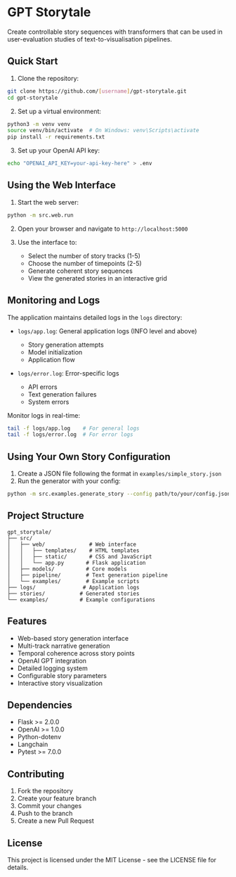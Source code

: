 # GPT Storytale

Create controllable story sequences with transformers that can be used in user-evaluation studies of text-to-visualisation pipelines.

## Quick Start

1. Clone the repository:
```bash
git clone https://github.com/[username]/gpt-storytale.git
cd gpt-storytale
```

2. Set up a virtual environment:
```bash
python3 -m venv venv
source venv/bin/activate  # On Windows: venv\Scripts\activate
pip install -r requirements.txt
```

3. Set up your OpenAI API key:
```bash
echo "OPENAI_API_KEY=your-api-key-here" > .env
```

## Using the Web Interface

1. Start the web server:
```bash
python -m src.web.run
```

2. Open your browser and navigate to `http://localhost:5000`

3. Use the interface to:
   - Select the number of story tracks (1-5)
   - Choose the number of timepoints (2-5)
   - Generate coherent story sequences
   - View the generated stories in an interactive grid

## Monitoring and Logs

The application maintains detailed logs in the `logs` directory:

- `logs/app.log`: General application logs (INFO level and above)
  - Story generation attempts
  - Model initialization
  - Application flow

- `logs/error.log`: Error-specific logs
  - API errors
  - Text generation failures
  - System errors

Monitor logs in real-time:
```bash
tail -f logs/app.log    # For general logs
tail -f logs/error.log  # For error logs
```

## Using Your Own Story Configuration

1. Create a JSON file following the format in `examples/simple_story.json`
2. Run the generator with your config:
```bash
python -m src.examples.generate_story --config path/to/your/config.json
```

## Project Structure

```
gpt_storytale/
├── src/
│   ├── web/              # Web interface
│   │   ├── templates/    # HTML templates
│   │   ├── static/       # CSS and JavaScript
│   │   └── app.py       # Flask application
│   ├── models/          # Core models
│   ├── pipeline/        # Text generation pipeline
│   └── examples/        # Example scripts
├── logs/               # Application logs
├── stories/           # Generated stories
└── examples/          # Example configurations
```

## Features

- Web-based story generation interface
- Multi-track narrative generation
- Temporal coherence across story points
- OpenAI GPT integration
- Detailed logging system
- Configurable story parameters
- Interactive story visualization

## Dependencies

- Flask >= 2.0.0
- OpenAI >= 1.0.0
- Python-dotenv
- Langchain
- Pytest >= 7.0.0

## Contributing

1. Fork the repository
2. Create your feature branch
3. Commit your changes
4. Push to the branch
5. Create a new Pull Request

## License

This project is licensed under the MIT License - see the LICENSE file for details.



